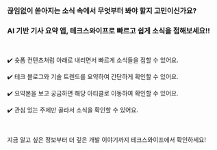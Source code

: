 ### 끊임없이 쏟아지는 소식 속에서 무엇부터 봐야 할지 고민이신가요? 
### AI 기반 기사 요약 앱, 테크스와이프로 빠르고 쉽게 소식을 접해보세요!!
<br>


✔️ 숏폼 컨텐츠처럼 아래로 내리면서 빠르게 소식들을 접할 수 있어요.

✔️ 테크 블로그와 기술 트렌드를 요약하여 간단하게 확인할 수 있어요.

✔️ 요약본을 보고 궁금하면 해당 아티클로 이동하여 확인할 수 있어요.

✔️ 관심 있는 주제만 골라서 소식을 확인할 수 있어요.

<br>

지금 알고 싶은 정보부터 더 깊은 개발 이야기까지 테크스와이프에서 확인하세요!
